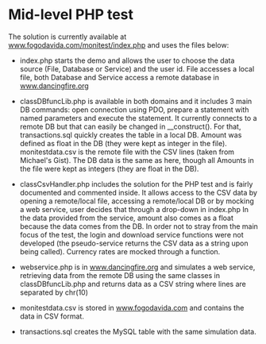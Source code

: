 # Mid-level PHP test

The solution is currently available at www.fogodavida.com/monitest/index.php and uses the files below:

- index.php starts the demo and allows the user to choose the data source (File, Database or Service) and the user id.
     File accesses a local file, both Database and Service access a remote database in www.dancingfire.org

- classDBfuncLib.php is available in both domains and it includes 3 main DB commands: open connection using PDO,
     prepare a statement with named parameters and execute the statement.
     It currently connects to a remote DB but that can easily be changed in __construct().
     For that, transactions.sql quickly creates the table in a local DB. Amount was defined as float in the DB
     (they were kept as integer in the file).
     monitestdata.csv is the remote file with the CSV lines (taken from Michael's Gist). The DB data is the same as here,
     though all Amounts in the file were kept as integers (they are float in the DB).

- classCsvHandler.php includes the solution for the PHP test and is fairly documented and commented inside.
     It allows access to the CSV data by opening a remote/local file, accessing a remote/local DB or by mocking
     a web service, user decides that through a drop-down in index.php
     In the data provided from the service, amount also comes as a float because the data comes from the DB.
     In order not to stray from the main focus of the test, the login and download service functions were not developed
     (the pseudo-service returns the CSV data as a string upon being called).
     Currency rates are mocked through a function.

- webservice.php is in www.dancingfire.org and simulates a web service, retrieving data from the remote DB using the
     same classes in classDBfuncLib.php and returns data as a CSV string where lines are separated by chr(10)

- monitestdata.csv is stored in www.fogodavida.com and contains the data in CSV format.

- transactions.sql creates the MySQL table with the same simulation data.